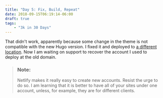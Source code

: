 ```yaml
---
title: "Day 5: Fix, Build, Repeat"
date: 2018-09-15T06:19:14-06:00
draft: true
tags:
    - "3k in 30 Days"
---
```


That didn't work, apparently because some change in the theme is not compatible with the new Hugo version. I fixed it and deployed to [a different location](https://confident-clarke-3a33ca.netlify.com/). Now I am waiting on support to 
recover the account I used to deploy at the old domain.

<blockquote>
<h3>Note:</h3>
Netlify makes it really easy to create new accounts. Resist the urge to do so.
I am learning that it is better to have all of your sites under one account, unless, for example, they are for different clients.
</blockquote>